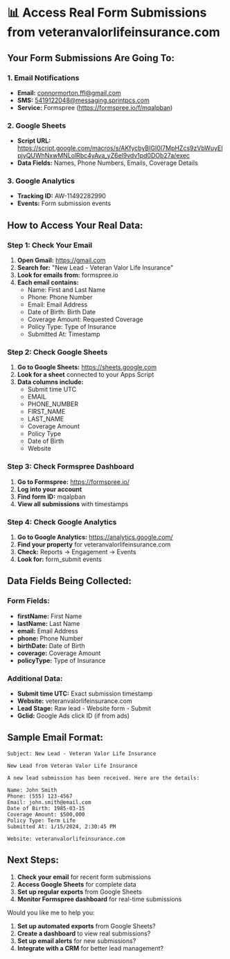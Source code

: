 # 📊 Access Real Form Submissions from veteranvalorlifeinsurance.com

## **Your Form Submissions Are Going To:**

### **1. Email Notifications**
- **Email:** connormorton.ffl@gmail.com
- **SMS:** 5419122048@messaging.sprintpcs.com
- **Service:** Formspree (https://formspree.io/f/mqalpban)

### **2. Google Sheets**
- **Script URL:** https://script.google.com/macros/s/AKfycbyBIGI0I7MpHZcs9zVbWuyElpjyQUWhNxwMNLolRbc4yAva_yZ6el9vdv1pd0DOb27a/exec
- **Data Fields:** Names, Phone Numbers, Emails, Coverage Details

### **3. Google Analytics**
- **Tracking ID:** AW-11492282990
- **Events:** Form submission events

## **How to Access Your Real Data:**

### **Step 1: Check Your Email**
1. **Open Gmail:** https://gmail.com
2. **Search for:** "New Lead - Veteran Valor Life Insurance"
3. **Look for emails from:** formspree.io
4. **Each email contains:**
   - Name: First and Last Name
   - Phone: Phone Number
   - Email: Email Address
   - Date of Birth: Birth Date
   - Coverage Amount: Requested Coverage
   - Policy Type: Type of Insurance
   - Submitted At: Timestamp

### **Step 2: Check Google Sheets**
1. **Go to Google Sheets:** https://sheets.google.com
2. **Look for a sheet** connected to your Apps Script
3. **Data columns include:**
   - Submit time UTC
   - EMAIL
   - PHONE_NUMBER
   - FIRST_NAME
   - LAST_NAME
   - Coverage Amount
   - Policy Type
   - Date of Birth
   - Website

### **Step 3: Check Formspree Dashboard**
1. **Go to Formspree:** https://formspree.io/
2. **Log into your account**
3. **Find form ID:** mqalpban
4. **View all submissions** with timestamps

### **Step 4: Check Google Analytics**
1. **Go to Google Analytics:** https://analytics.google.com/
2. **Find your property** for veteranvalorlifeinsurance.com
3. **Check:** Reports → Engagement → Events
4. **Look for:** form_submit events

## **Data Fields Being Collected:**

### **Form Fields:**
- **firstName:** First Name
- **lastName:** Last Name
- **email:** Email Address
- **phone:** Phone Number
- **birthDate:** Date of Birth
- **coverage:** Coverage Amount
- **policyType:** Type of Insurance

### **Additional Data:**
- **Submit time UTC:** Exact submission timestamp
- **Website:** veteranvalorlifeinsurance.com
- **Lead Stage:** Raw lead - Website form - Submit
- **Gclid:** Google Ads click ID (if from ads)

## **Sample Email Format:**
```
Subject: New Lead - Veteran Valor Life Insurance

New Lead from Veteran Valor Life Insurance

A new lead submission has been received. Here are the details:

Name: John Smith
Phone: (555) 123-4567
Email: john.smith@email.com
Date of Birth: 1985-03-15
Coverage Amount: $500,000
Policy Type: Term Life
Submitted At: 1/15/2024, 2:30:45 PM

Website: veteranvalorlifeinsurance.com
```

## **Next Steps:**

1. **Check your email** for recent form submissions
2. **Access Google Sheets** for complete data
3. **Set up regular exports** from Google Sheets
4. **Monitor Formspree dashboard** for real-time submissions

Would you like me to help you:
1. **Set up automated exports** from Google Sheets?
2. **Create a dashboard** to view real submissions?
3. **Set up email alerts** for new submissions?
4. **Integrate with a CRM** for better lead management? 